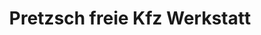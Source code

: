 ---
title: "Pretzsch freie Kfz Werkstatt"
url: /halle-saale/pretzsch-freie-kfz-werkstatt/
shop: Autowerkstatt
---
